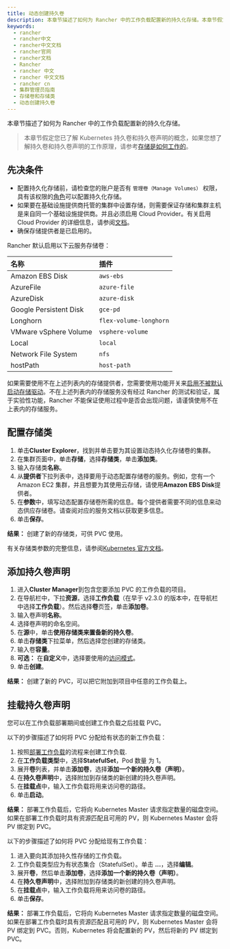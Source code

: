 ```yaml
---
title: 动态创建持久卷
description: 本章节描述了如何为 Rancher 中的工作负载配置新的持久化存储。本章节假定您已了解 Kubernetes 持久卷声明和存储类型的概念。 有关更多信息，请参阅存储是如何工作的。
keywords:
  - rancher
  - rancher中文
  - rancher中文文档
  - rancher官网
  - rancher文档
  - Rancher
  - rancher 中文
  - rancher 中文文档
  - rancher cn
  - 集群管理员指南
  - 存储卷和存储类
  - 动态创建持久卷
---
```


本章节描述了如何为 Rancher 中的工作负载配置新的持久化存储。

> 本章节假定您已了解 Kubernetes 持久卷和持久卷声明的概念，如果您想了解持久卷和持久卷声明的工作原理，请参考[存储是如何工作的](/docs/rancher2/cluster-admin/volumes-and-storage/how-storage-works/_index)。

## 先决条件

- 配置持久化存储前，请检查您的账户是否有 `管理卷（Manage Volumes）` 权限，具有该权限的[角色](/docs/rancher2/admin-settings/rbac/cluster-project-roles/_index)可以配置持久化存储。
- 如果要在基础设施提供商托管的集群中设置存储，则需要保证存储和集群主机是来自同一个基础设施提供商。并且必须启用 Cloud Provider。有关启用 Cloud Provider 的详细信息，请参阅[文档](/docs/rancher2/cluster-provisioning/rke-clusters/cloud-providers/_index)。
- 确保存储提供者是已启用的。

Rancher 默认启用以下云服务存储卷：

| 名称                   | 插件                   |
| :--------------------- | :--------------------- |
| Amazon EBS Disk        | `aws-ebs`              |
| AzureFile              | `azure-file`           |
| AzureDisk              | `azure-disk`           |
| Google Persistent Disk | `gce-pd`               |
| Longhorn               | `flex-volume-longhorn` |
| VMware vSphere Volume  | `vsphere-volume`       |
| Local                  | `local`                |
| Network File System    | `nfs`                  |
| hostPath               | `host-path`            |

如果需要使用不在上述列表内的存储提供者，您需要使用功能开关来[启用不被默认启动存储驱动](/docs/rancher2/installation/resources/feature-flags/enable-not-default-storage-drivers/_index)。不在上述列表内的存储服务没有经过 Rancher 的测试和验证，属于实验性功能，Rancher 不能保证使用过程中是否会出现问题，请谨慎使用不在上表内的存储服务。

## 配置存储类

1. 单击**Cluster Explorer**，找到并单击要为其设置动态持久化存储卷的集群。
1. 在集群页面中，单击**存储**，选择**存储类**，单击**添加类**。
1. 输入存储类**名称**。
1. 从**提供者**下拉列表中，选择要用于动态配置存储卷的服务。例如，您有一个 Amazon EC2 集群，并且想要为其使用云存储，请使用**Amazon EBS Disk**提供者。
1. 在**参数**中，填写动态配置存储卷所需的信息。每个提供者需要不同的信息来动态供应存储卷。请查阅对应的服务文档以获取更多信息。
1. 单击**保存**。

**结果：** 创建了新的存储类，可供 PVC 使用。

有关存储类参数的完整信息，请参阅[Kubernetes 官方文档](https://kubernetes.io/docs/concepts/storage/storage-classes/#parameters)。

## 添加持久卷声明

1. 进入**Cluster Manager**到包含您要添加 PVC 的工作负载的项目。
1. 在导航栏中，下拉**资源**，选择**工作负载**（在早于 v2.3.0 的版本中，在导航栏中选择**工作负载**）。然后选择**卷**页签，单击**添加卷**。
1. 输入卷声明**名称**。
1. 选择卷声明的命名空间。
1. 在**源**中，单击**使用存储类来置备新的持久卷**。
1. 单击**存储类**下拉菜单，然后选择您创建的存储类。
1. 输入卷**容量**。
1. **可选：** 在**自定义**中，选择要使用的[访问模式](https://kubernetes.io/docs/concepts/storage/persistent-volumes/#access-modes)。
1. 单击**创建**。

**结果：** 创建了新的 PVC，可以把它附加到项目中任意的工作负载上。

## 挂载持久卷声明

您可以在工作负载部署期间或创建工作负载之后挂载 PVC。

以下的步骤描述了如何将 PVC 分配给有状态的新工作负载：

1. 按照[部署工作负载](/docs/rancher2/k8s-in-rancher/workloads/deploy-workloads/_index)的流程来创建工作负载.
1. 在**工作负载类型**中，选择**StatefulSet**，Pod 数量 为 1。
1. 展开**卷**列表，并单击**添加卷**，选择**添加一个新的持久卷（声明）**。
1. 在**持久卷声明**中，选择附加到存储类的新创建的持久卷声明。
1. 在**挂载点**中，输入工作负载将用来访问卷的路径。
1. 单击**启动**。

**结果：** 部署工作负载后，它将向 Kubernetes Master 请求指定数量的磁盘空间。如果在部署工作负载时具有资源匹配且可用的 PV，则 Kubernetes Master 会将 PV 绑定到 PVC。

以下的步骤描述了如何将 PVC 分配给现有工作负载：

1. 进入要向其添加持久性存储的工作负载。
1. 工作负载类型应为有状态集合（StatefulSet）。单击 **...**，选择**编辑**。
1. 展开**卷**，然后单击**添加卷**，选择**添加一个新的持久卷（声明）**。
1. 在**持久卷声明**中，选择附加到存储类的新创建的持久卷声明。
1. 在**挂载点**中，输入工作负载将用来访问卷的路径。
1. 单击**保存**。

**结果：** 部署工作负载后，它将向 Kubernetes Master 请求指定数量的磁盘空间。如果在部署工作负载时具有资源匹配且可用的 PV，则 Kubernetes Master 会将 PV 绑定到 PVC。否则，Kubernetes 将会配置新的 PV，然后将新的 PV 绑定到 PVC。
